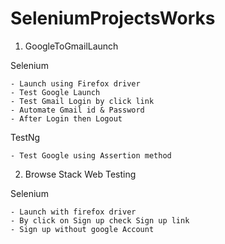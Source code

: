 # SeleniumProjectsWorks

1. GoogleToGmailLaunch

Selenium

	- Launch using Firefox driver
	- Test Google Launch
	- Test Gmail Login by click link 
	- Automate Gmail id & Password 
	- After Login then Logout
TestNg
	
	- Test Google using Assertion method

2. Browse Stack Web Testing 

Selenium 

	- Launch with firefox driver
	- By click on Sign up check Sign up link
	- Sign up without google Account
